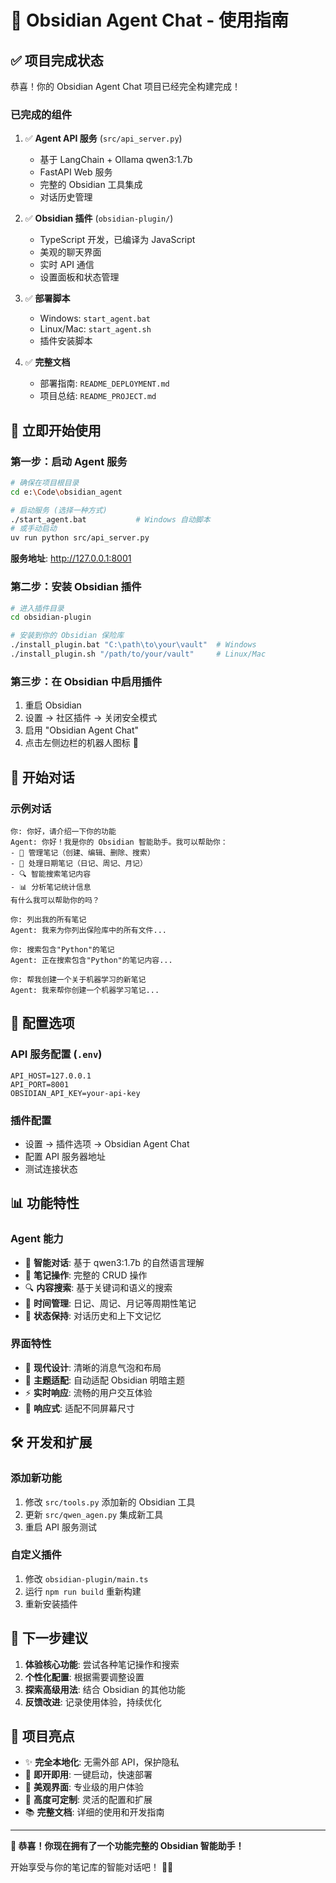 # 🎉 Obsidian Agent Chat - 使用指南

## ✅ 项目完成状态

恭喜！你的 Obsidian Agent Chat 项目已经完全构建完成！

### 已完成的组件

1. ✅ **Agent API 服务** (`src/api_server.py`)
   - 基于 LangChain + Ollama qwen3:1.7b
   - FastAPI Web 服务
   - 完整的 Obsidian 工具集成
   - 对话历史管理

2. ✅ **Obsidian 插件** (`obsidian-plugin/`)
   - TypeScript 开发，已编译为 JavaScript
   - 美观的聊天界面
   - 实时 API 通信
   - 设置面板和状态管理

3. ✅ **部署脚本**
   - Windows: `start_agent.bat`
   - Linux/Mac: `start_agent.sh`
   - 插件安装脚本

4. ✅ **完整文档**
   - 部署指南: `README_DEPLOYMENT.md`
   - 项目总结: `README_PROJECT.md`

## 🚀 立即开始使用

### 第一步：启动 Agent 服务

```bash
# 确保在项目根目录
cd e:\Code\obsidian_agent

# 启动服务 (选择一种方式)
./start_agent.bat           # Windows 自动脚本
# 或手动启动
uv run python src/api_server.py
```

**服务地址**: http://127.0.0.1:8001

### 第二步：安装 Obsidian 插件

```bash
# 进入插件目录
cd obsidian-plugin

# 安装到你的 Obsidian 保险库
./install_plugin.bat "C:\path\to\your\vault"  # Windows
./install_plugin.sh "/path/to/your/vault"     # Linux/Mac
```

### 第三步：在 Obsidian 中启用插件

1. 重启 Obsidian
2. 设置 → 社区插件 → 关闭安全模式
3. 启用 "Obsidian Agent Chat"
4. 点击左侧边栏的机器人图标 🤖

## 💬 开始对话

### 示例对话

```
你: 你好，请介绍一下你的功能
Agent: 你好！我是你的 Obsidian 智能助手。我可以帮助你：
- 📝 管理笔记（创建、编辑、删除、搜索）
- 📅 处理日期笔记（日记、周记、月记）
- 🔍 智能搜索笔记内容
- 📊 分析笔记统计信息
有什么我可以帮助你的吗？

你: 列出我的所有笔记
Agent: 我来为你列出保险库中的所有文件...

你: 搜索包含"Python"的笔记
Agent: 正在搜索包含"Python"的笔记内容...

你: 帮我创建一个关于机器学习的新笔记
Agent: 我来帮你创建一个机器学习笔记...
```

## 🔧 配置选项

### API 服务配置 (`.env`)
```env
API_HOST=127.0.0.1
API_PORT=8001
OBSIDIAN_API_KEY=your-api-key
```

### 插件配置
- 设置 → 插件选项 → Obsidian Agent Chat
- 配置 API 服务器地址
- 测试连接状态

## 📊 功能特性

### Agent 能力
- 🧠 **智能对话**: 基于 qwen3:1.7b 的自然语言理解
- 📝 **笔记操作**: 完整的 CRUD 操作
- 🔍 **内容搜索**: 基于关键词和语义的搜索
- 📅 **时间管理**: 日记、周记、月记等周期性笔记
- 💾 **状态保持**: 对话历史和上下文记忆

### 界面特性
- 🎨 **现代设计**: 清晰的消息气泡和布局
- 🌙 **主题适配**: 自动适配 Obsidian 明暗主题
- ⚡ **实时响应**: 流畅的用户交互体验
- 📱 **响应式**: 适配不同屏幕尺寸

## 🛠️ 开发和扩展

### 添加新功能
1. 修改 `src/tools.py` 添加新的 Obsidian 工具
2. 更新 `src/qwen_agen.py` 集成新工具
3. 重启 API 服务测试

### 自定义插件
1. 修改 `obsidian-plugin/main.ts`
2. 运行 `npm run build` 重新构建
3. 重新安装插件

## 🎯 下一步建议

1. **体验核心功能**: 尝试各种笔记操作和搜索
2. **个性化配置**: 根据需要调整设置
3. **探索高级用法**: 结合 Obsidian 的其他功能
4. **反馈改进**: 记录使用体验，持续优化

## 🎊 项目亮点

- ✨ **完全本地化**: 无需外部 API，保护隐私
- 🚀 **即开即用**: 一键启动，快速部署
- 🎨 **美观界面**: 专业级的用户体验
- 🔧 **高度可定制**: 灵活的配置和扩展
- 📚 **完整文档**: 详细的使用和开发指南

---

**🎉 恭喜！你现在拥有了一个功能完整的 Obsidian 智能助手！**

开始享受与你的笔记库的智能对话吧！ 🤖✨